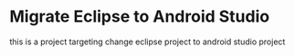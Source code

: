 Migrate Eclipse to Android Studio
========
this is a project targeting change eclipse project to android studio project


